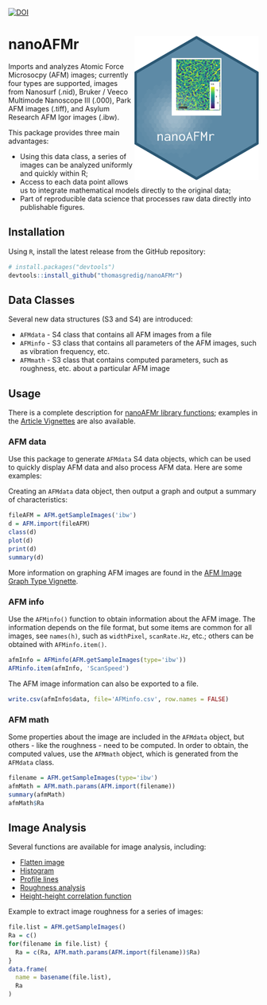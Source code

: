 [![DOI](https://zenodo.org/badge/580499036.svg)](https://zenodo.org/badge/latestdoi/580499036)

# nanoAFMr  <img src="man/figures/logo.png" align="right" alt="" width="250" />

Imports and analyzes Atomic Force Microsocpy (AFM) images; currently four types are supported, images from Nanosurf (.nid), Bruker / Veeco Multimode Nanoscope III (.000), Park AFM images (.tiff), and Asylum Research AFM Igor images (.ibw).

This package provides three main advantages:

- Using this data class, a series of images can be analyzed uniformly and quickly within R;
- Access to each data point allows us to integrate mathematical models directly to the original data; 
- Part of reproducible data science that processes raw data directly into publishable figures.


## Installation

Using `R`, install the latest release from the GitHub repository:

```R
# install.packages("devtools")
devtools::install_github("thomasgredig/nanoAFMr")
```

## Data Classes

Several new data structures (S3 and S4) are introduced:

- `AFMdata` - S4 class that contains all AFM images from a file
- `AFMinfo` - S3 class that contains all parameters of the AFM images, such as vibration frequency, etc.
- `AFMmath` - S3 class that contains computed parameters, such as roughness, etc. about a particular AFM image


## Usage

There is a complete description for [nanoAFMr library functions](https://thomasgredig.github.io/nanoAFMr/); examples in the [Article Vignettes](https://thomasgredig.github.io/nanoAFMr/articles/) are also available.



### AFM data

Use this package to generate `AFMdata` S4 data objects, which can be used to quickly display AFM data and also process AFM data. Here are some examples:

Creating an `AFMdata` data object, then output a graph and output a summary of characteristics:

```R
fileAFM = AFM.getSampleImages('ibw')
d = AFM.import(fileAFM)
class(d)
plot(d)
print(d)
summary(d)
```

More information on graphing AFM images are found in the [AFM Image Graph Type Vignette](https://thomasgredig.github.io/nanoAFMr/articles/AFM-graphTypes.html).


### AFM info


Use the `AFMinfo()` function to obtain information about the AFM image. The information depends on the file format, but some items are common for all images, see `names(h)`, such as `widthPixel`, `scanRate.Hz`, etc.; others can be obtained with `AFMinfo.item()`.

```R
afmInfo = AFMinfo(AFM.getSampleImages(type='ibw'))
AFMinfo.item(afmInfo, 'ScanSpeed')
```

The AFM image information can also be exported to a file.

```R
write.csv(afmInfo$data, file='AFMinfo.csv', row.names = FALSE)
```

### AFM math

Some properties about the image are included in the `AFMdata` object, but others - like the roughness - need to be computed. In order to obtain, the computed values, use the `AFMmath` object, which is generated from the `AFMdata` class.


```R
filename = AFM.getSampleImages(type='ibw')
afmMath = AFM.math.params(AFM.import(filename))
summary(afmMath)
afmMath$Ra
```



## Image Analysis

Several functions are available for image analysis, including:

* [Flatten image](https://thomasgredig.github.io/nanoAFMr/reference/AFM.flatten.html)
* [Histogram](https://thomasgredig.github.io/nanoAFMr/reference/AFM.histogram.html)
* [Profile lines](https://thomasgredig.github.io/nanoAFMr/reference/AFM.linePlot.html)
* [Roughness analysis](https://thomasgredig.github.io/nanoAFMr/reference/AFM.math.params.html)
* [Height-height correlation function](https://thomasgredig.github.io/nanoAFMr/reference/AFM.hhcf.html)



Example to extract image roughness for a series of images:

```R
file.list = AFM.getSampleImages()
Ra = c()
for(filename in file.list) {
  Ra = c(Ra, AFM.math.params(AFM.import(filename))$Ra)
}
data.frame(
  name = basename(file.list),
  Ra
)
```
